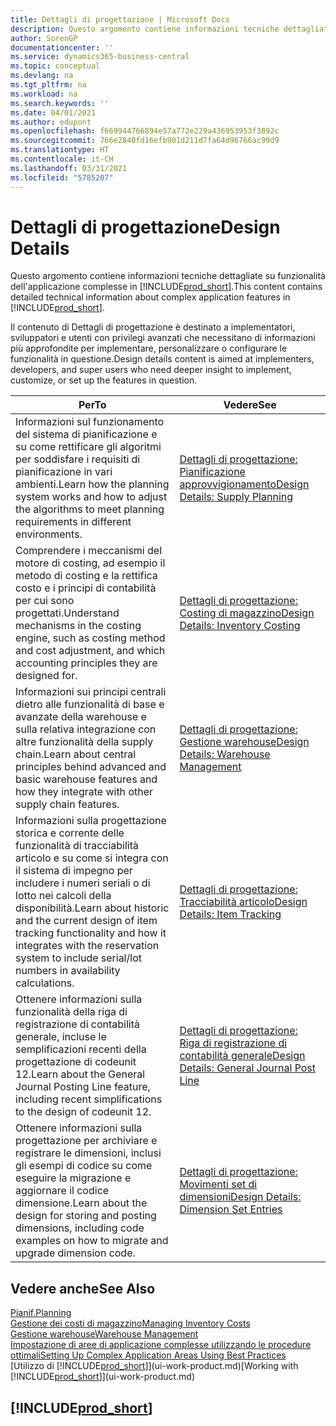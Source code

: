 ```yaml
---
title: Dettagli di progettazione | Microsoft Docs
description: Questo argomento contiene informazioni tecniche dettagliate su funzionalità dell'applicazione complesse in Business Central.
author: SorenGP
documentationcenter: ''
ms.service: dynamics365-business-central
ms.topic: conceptual
ms.devlang: na
ms.tgt_pltfrm: na
ms.workload: na
ms.search.keywords: ''
ms.date: 04/01/2021
ms.author: edupont
ms.openlocfilehash: f669944766894e57a772e229a436953953f3892c
ms.sourcegitcommit: 766e2840fd16efb901d211d7fa64d96766ac99d9
ms.translationtype: HT
ms.contentlocale: it-CH
ms.lasthandoff: 03/31/2021
ms.locfileid: "5785207"
---
```

# <a name="design-details"></a><span data-ttu-id="d63b5-103">Dettagli di progettazione</span><span class="sxs-lookup"><span data-stu-id="d63b5-103">Design Details</span></span>
<span data-ttu-id="d63b5-104">Questo argomento contiene informazioni tecniche dettagliate su funzionalità dell'applicazione complesse in [!INCLUDE[prod_short](includes/prod_short.md)].</span><span class="sxs-lookup"><span data-stu-id="d63b5-104">This content contains detailed technical information about complex application features in [!INCLUDE[prod_short](includes/prod_short.md)].</span></span>  

 <span data-ttu-id="d63b5-105">Il contenuto di Dettagli di progettazione è destinato a implementatori, sviluppatori e utenti con privilegi avanzati che necessitano di informazioni più approfondite per implementare, personalizzare o configurare le funzionalità in questione.</span><span class="sxs-lookup"><span data-stu-id="d63b5-105">Design details content is aimed at implementers, developers, and super users who need deeper insight to implement, customize, or set up the features in question.</span></span>  

|<span data-ttu-id="d63b5-106">**Per**</span><span class="sxs-lookup"><span data-stu-id="d63b5-106">**To**</span></span>|<span data-ttu-id="d63b5-107">**Vedere**</span><span class="sxs-lookup"><span data-stu-id="d63b5-107">**See**</span></span>|  
|------------|-------------|  
|<span data-ttu-id="d63b5-108">Informazioni sul funzionamento del sistema di pianificazione e su come rettificare gli algoritmi per soddisfare i requisiti di pianificazione in vari ambienti.</span><span class="sxs-lookup"><span data-stu-id="d63b5-108">Learn how the planning system works and how to adjust the algorithms to meet planning requirements in different environments.</span></span>|[<span data-ttu-id="d63b5-109">Dettagli di progettazione: Pianificazione approvvigionamento</span><span class="sxs-lookup"><span data-stu-id="d63b5-109">Design Details: Supply Planning</span></span>](design-details-supply-planning.md)|  
|<span data-ttu-id="d63b5-110">Comprendere i meccanismi del motore di costing, ad esempio il metodo di costing e la rettifica costo e i principi di contabilità per cui sono progettati.</span><span class="sxs-lookup"><span data-stu-id="d63b5-110">Understand mechanisms in the costing engine, such as costing method and cost adjustment, and which accounting principles they are designed for.</span></span>|[<span data-ttu-id="d63b5-111">Dettagli di progettazione: Costing di magazzino</span><span class="sxs-lookup"><span data-stu-id="d63b5-111">Design Details: Inventory Costing</span></span>](design-details-inventory-costing.md)|  
|<span data-ttu-id="d63b5-112">Informazioni sui principi centrali dietro alle funzionalità di base e avanzate della warehouse e sulla relativa integrazione con altre funzionalità della supply chain.</span><span class="sxs-lookup"><span data-stu-id="d63b5-112">Learn about central principles behind advanced and basic warehouse features and how they integrate with other supply chain features.</span></span>|[<span data-ttu-id="d63b5-113">Dettagli di progettazione: Gestione warehouse</span><span class="sxs-lookup"><span data-stu-id="d63b5-113">Design Details: Warehouse Management</span></span>](design-details-warehouse-management.md)|  
|<span data-ttu-id="d63b5-114">Informazioni sulla progettazione storica e corrente delle funzionalità di tracciabilità articolo e su come si integra con il sistema di impegno per includere i numeri seriali o di lotto nei calcoli della disponibilità.</span><span class="sxs-lookup"><span data-stu-id="d63b5-114">Learn about historic and the current design of item tracking functionality and how it integrates with the reservation system to include serial/lot numbers in availability calculations.</span></span>|[<span data-ttu-id="d63b5-115">Dettagli di progettazione: Tracciabilità articolo</span><span class="sxs-lookup"><span data-stu-id="d63b5-115">Design Details: Item Tracking</span></span>](design-details-item-tracking.md)|  
|<span data-ttu-id="d63b5-116">Ottenere informazioni sulla funzionalità della riga di registrazione di contabilità generale, incluse le semplificazioni recenti della progettazione di codeunit 12.</span><span class="sxs-lookup"><span data-stu-id="d63b5-116">Learn about the General Journal Posting Line feature, including recent simplifications to the design of codeunit 12.</span></span>|[<span data-ttu-id="d63b5-117">Dettagli di progettazione: Riga di registrazione di contabilità generale</span><span class="sxs-lookup"><span data-stu-id="d63b5-117">Design Details: General Journal Post Line</span></span>](design-details-general-journal-post-line.md)|
|<span data-ttu-id="d63b5-118">Ottenere informazioni sulla progettazione per archiviare e registrare le dimensioni, inclusi gli esempi di codice su come eseguire la migrazione e aggiornare il codice dimensione.</span><span class="sxs-lookup"><span data-stu-id="d63b5-118">Learn about the design for storing and posting dimensions, including code examples on how to migrate and upgrade dimension code.</span></span>|[<span data-ttu-id="d63b5-119">Dettagli di progettazione: Movimenti set di dimensioni</span><span class="sxs-lookup"><span data-stu-id="d63b5-119">Design Details: Dimension Set Entries</span></span>](design-details-dimension-set-entries-overview.md)|

## <a name="see-also"></a><span data-ttu-id="d63b5-120">Vedere anche</span><span class="sxs-lookup"><span data-stu-id="d63b5-120">See Also</span></span>

[<span data-ttu-id="d63b5-121">Pianif.</span><span class="sxs-lookup"><span data-stu-id="d63b5-121">Planning</span></span>](production-planning.md)  
[<span data-ttu-id="d63b5-122">Gestione dei costi di magazzino</span><span class="sxs-lookup"><span data-stu-id="d63b5-122">Managing Inventory Costs</span></span>](finance-manage-inventory-costs.md)  
[<span data-ttu-id="d63b5-123">Gestione warehouse</span><span class="sxs-lookup"><span data-stu-id="d63b5-123">Warehouse Management</span></span>](warehouse-manage-warehouse.md)  
[<span data-ttu-id="d63b5-124">Impostazione di aree di applicazione complesse utilizzando le procedure ottimali</span><span class="sxs-lookup"><span data-stu-id="d63b5-124">Setting Up Complex Application Areas Using Best Practices</span></span>](set-up-complex-application-areas-using-best-practices.md)  
<span data-ttu-id="d63b5-125">[Utilizzo di [!INCLUDE[prod_short](includes/prod_short.md)]](ui-work-product.md)</span><span class="sxs-lookup"><span data-stu-id="d63b5-125">[Working with [!INCLUDE[prod_short](includes/prod_short.md)]](ui-work-product.md)</span></span>  

## [!INCLUDE[prod_short](includes/free_trial_md.md)]  
